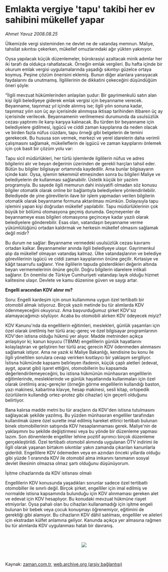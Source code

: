 # Emlakta vergiye 'tapu' takibi her ev sahibini mükellef yapar

*Ahmet Yavuz 2008.08.25*

<tr><td class="metin" colspan="2" style="padding-top: 20px; padding-left: 5px; padding-right: 10px;">Ülkemizde vergi sisteminden ne devlet ne de vatandaş memnun. Maliye, tahsilat sıkıntısı çekerken, mükellef omuzlarındaki ağır yükten yakınıyor.</td></tr><tr><td class="metin" colspan="2" style="padding-top: 20px; padding-left: 5px; padding-right: 10px;"><p> Oysa yapılacak küçük düzenlemeler, bürokrasiyi azaltacak minik adımlar her iki tarafı da oldukça rahatlatacak. Örneğin emlak vergileri. Bu hafta içinde bir okurum emlak vergisi uygulamalarında yaşadığı sıkıntıyı güzelce ortaya koymuş. Peşine çözüm önerisini eklemiş. Bunun diğer alanlara yansıyacak faydalarını da unutmamış. İlgililerinin de dikkatini çekeceğini düşündüğüm öneri şöyle: 
<p>"İlgili mevzuat hükümlerinden anlaşılan şudur: Bir gayrimenkulü satın alan kişi ilgili belediyeye giderek emlak vergisi için beyanname verecek. Beyanname, taşınmaz yıl içinde alınmış ise; ilgili yılın sonuna kadar, taşınmaz yılın son üç ayı içerisinde alınmışsa iktisap tarihinden itibaren üç ay içerisinde verilecek. Beyannamenin verilmemesi durumunda da usulsüzlük cezası yaptırımı ile karşı karşıya kalınacak. Bu türden bir beyanname için belediyelere gidilmesi, işgücü ve ciddi zaman kayıplarına da neden olacak ve birden fazla nüfus cüzdanı, tapu örneği gibi belgelerin de temini gerekecek. Bu hususa son vermek, merkezi ve yerel idarelerin daha verimli çalışmasını sağlamak, mükelleflerin de işgücü ve zaman kayıplarını önlemek için çok basit bir çözüm yolu var: 
<p>Tapu sicil müdürlükleri, her türlü işlemlerde ilgililerin nüfus ve adres bilgilerini alır ve beyan değerinin üzerinden de gerekli harçları tahsil eder. Bütün bu bilgiler bilgisayar ortamında kaydedilir. Ama bunlar bilgisayarın içinde kalır. Oysa, işlemin tekemmül etmesinden sonra bu bilgileri Maliye ve belediyelerin de kullanması sağlanabilir. Üstelik küçük bir yazılım programıyla. Bu sayede ilgili memurun dahi inisiyatifi olmadan söz konusu bilgiler otomatik olarak online bir bağlantıyla belediyelere yönlendirilebilir. Belediyede de yine görevlilerin ilave bir işlem yapmadan verilen bilgilerin otomatik olarak beyanname formuna aktarılması mümkün. Dolayısıyla tapu işlemini yapan kişi doğrudan mükellef yapılabilir. Tapu müdürlüklerinin çok büyük bir bölümü otomasyona geçmiş durumda. Geçmeyenler de beyannameye esas bilgileri otomasyona geçinceye kadar yazılı olarak belediyelere gönderebilir. Esas olan, vatandaşın beyanname verme yükümlülüğünü ortadan kaldırmak ve herkesin mükellef olmasını sağlamak değil midir? 
<p>Bu durum ne sağlar: Beyanname vermedeki usulsüzlük cezası kavramı ortadan kalkar. Beyannameler anında ilgili belediyeye ulaşır. Gayrimenkul alıp da mükellef olmayan vatandaş kalmaz. Ülke vatandaşlarının ve belediye görevlilerinin işgücü ve ciddi zaman kayıplarının önüne geçilir. Kırtasiye ve kâğıt tasarrufu sağlanır. Yine ilgililerin tapuda gösterdikleri değerin altında beyan vermemelerinin önüne geçilir. Doğru bilgilerin idarelere intikali sağlanır. En önemlisi de Türkiye Cumhuriyeti vatandaşı layık olduğu hizmet kalitesine ulaşır. Devlete ve kamu düzenine güven ve saygı artar. 
<p><b>Engelli aracından KDV alınır mı?</b>
<p>Soru: Engelli kardeşim için onun kullanımına uygun özel tertibatlı bir otomobil almak istiyoruz. Birçok yazılı metinde bu tür alımlarda KDV ödenmeyeceğini okuyoruz. Ama başvurduğumuz şirket KDV'siz alamayacağımızı söylüyor. Acaba bu otomobili alırken KDV ödeyecek miyiz?
<p>KDV Kanunu'nda da engellilerin eğitimleri, meslekleri, günlük yaşamları için özel olarak üretilmiş her türlü araç-gereç ve özel bilgisayar programlarının KDV'den istisna olduğu hükmü yer alıyor. Madde metninden açıkça anlaşılıyor ki; kanun koyucu (TBMM) engellilerin günlük hayatlarını kolaylaştıran ve geliştiren her türlü araç gerecin KDV ödenmeden alınmasını sağlamak istiyor. Ama ne yazık ki Maliye Bakanlığı, kendisine bu konu ile ilgili yöneltilen sorulara cevap verirken kısıtlayıcı bir yaklaşım sergiliyor. İstisna hükmünde kapsamı belirleyen ifadenin, küçük çaplı aletleri (edevat, aygıt, aparat gibi) işaret ettiğini, otomobillerin bu kapsamda değerlendirilemeyeceğini, bu istisna hükmünün münhasıran engellilerin eğitimlerinde, mesleklerinde ve günlük hayatlarında kullanmaları için özel olarak üretilmiş araç-gereçler (örneğin görme engellilerin kullandığı baston, yazı makinesi, kabartma klavye, hesap makinesi, sesli kitap, ortopedik özürlülerin kullandığı ortez-protez gibi cihazlar) için geçerli olduğunu belirtiyor. 
<p>Bana kalırsa madde metni bu tür araçların da KDV'den istisna tutulmasını sağlayacak şekilde yazılmış. Bu yüzden münhasıran engelliler tarafından kullanılmak üzere özel surette imal edilmiş hareket ettirici tertibatı bulunan binek otomobillerinin satışında KDV hesaplanmaması gerek. Maliye'nin de yaklaşımını bu şekilde değiştirmesi veya bu yönde bir düzenleme yapması lazım. Son dönemlerde engelliler lehine pozitif ayrımcı birçok düzenleme gerçekleştirildi. Özel tertibatlı otomobil alımında uygulanan ÖTV indirimi ile ilgili olarak yaşanan birtakım sıkıntılar yakın zamanda çıkarılan kanunlarla giderildi. Engellilere KDV ödemeden veya en azından önceki yıllarda olduğu gibi yüzde 1 oranında KDV ile otomobil alma imkanını tanımanın sosyal devlet ilkesinin olmazsa olmaz şartı olduğunu düşünüyorum.
<p>İşitme cihazlarında da KDV istisnası olmalı
<p>Engellilerin KDV konusunda yaşadıkları sorunlar sadece özel tertibatlı otomobiller ile sınırlı değil. Birçok şirket, engelliler için imal edilmiş ve normalde istisna kapsamında bulunduğu için KDV alınmaması gereken alet ve edevat için KDV hesaplıyor. Bu konudaki mevzuat hükmüne riayet etmiyorlar. Oysa pahalı olan bu cihazları kullanamadığı için işitme engeli bulunan bir bebek veya çocuk konuşmayı öğrenemiyor, eğitimini de gerektiği gibi alamıyor. Bu cihazların KDV dâhil satılması, engelliler ve aileleri için ekstradan külfet anlamına geliyor. Kanunda açıkça yer almasına rağmen bu tür alımlarda KDV uygulanması hatalı bir davranış.
<p><br/>
<p><p align="center"><img border="0" src="http://web.archive.org/web/20080828180057im_/http://medya.zaman.com.tr/2008/08/25/vergi.jpg"/>
<p><br/></p></p></p></p></p></p></p></p></p></p></p></p></p></p></td></tr>

Kaynak: [zaman.com.tr](http://zaman.com.tr/yazar.do?yazino=729798), [web.archive.org (arşiv bağlantısı)](http://web.archive.org/web/20080828180057/http://zaman.com.tr:80/yazar.do?yazino=729798)
